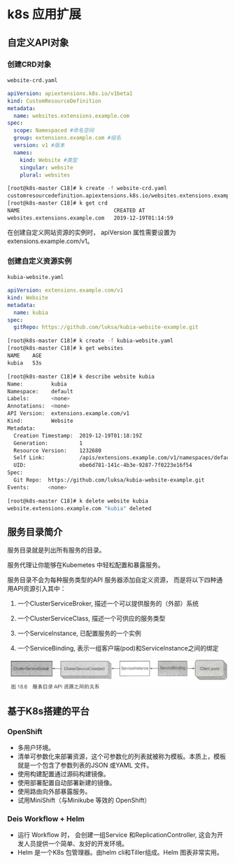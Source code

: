 # k8s 应用扩展

## 自定义API对象

### 创建CRD对象

`website-crd.yaml`

```yml
apiVersion: apiextensions.k8s.io/v1beta1
kind: CustomResourceDefinition
metadata:
  name: websites.extensions.example.com
spec:
  scope: Namespaced #命名空间
  group: extensions.example.com #组名
  version: v1 #版本
  names:
    kind: Website #类型
    singular: website
    plural: websites
```

```bash
[root@k8s-master C18]# k create -f website-crd.yaml 
customresourcedefinition.apiextensions.k8s.io/websites.extensions.example.com created
[root@k8s-master C18]# k get crd
NAME                              CREATED AT
websites.extensions.example.com   2019-12-19T01:14:59
```

在创建自定义网站资源的实例时， apiVersion 属性需要设置为extensions.example.com/v1。

### 创建自定义资源实例

`kubia-website.yaml`

```yml
apiVersion: extensions.example.com/v1
kind: Website
metadata:
  name: kubia
spec:
  gitRepo: https://github.com/luksa/kubia-website-example.git
```

```bash
[root@k8s-master C18]# k create -f kubia-website.yaml
[root@k8s-master C18]# k get websites
NAME    AGE
kubia   53s
```

```bash
[root@k8s-master C18]# k describe website kubia
Name:         kubia
Namespace:    default
Labels:       <none>
Annotations:  <none>
API Version:  extensions.example.com/v1
Kind:         Website
Metadata:
  Creation Timestamp:  2019-12-19T01:18:19Z
  Generation:          1
  Resource Version:    1232680
  Self Link:           /apis/extensions.example.com/v1/namespaces/default/websites/kubia
  UID:                 ebe6d781-141c-4b3e-9287-7f0223e16f54
Spec:
  Git Repo:  https://github.com/luksa/kubia-website-example.git
Events:      <none>
```

```bash
[root@k8s-master C18]# k delete website kubia
website.extensions.example.com "kubia" deleted
```

## 服务目录简介

服务目录就是列出所有服务的目录。

服务代理让你能够在Kubemetes 中轻松配置和暴露服务。

服务目录不会为每种服务类型的API 服务器添加自定义资源， 而是将以下四种通用API资源引入其中：

1. 一个ClusterServiceBroker, 描述一个可以提供服务的（外部）系统
2. 一个ClusterServiceClass, 描述一个可供应的服务类型
   
3. 一个Servicelnstance, 已配置服务的一个实例
   
4. 一个ServiceBinding, 表示一组客户端(pod)和Servicelnstance之间的绑定

![](assets/service-catalog.PNG)



## 基于K8s搭建的平台

### OpenShift

- 多用户环境。
- 清单可参数化来部署资源，这个可参数化的列表就被称为模板。本质上，模板就是一个包含了参数列表的JSON 或YAML 文件。
- 使用构建配置通过源码构建镜像。
- 使用部署配置自动部署新建的镜像。
- 使用路由向外部暴露服务。
- 试用MiniShift（与Minikube 等效的
  OpenShift）

### Deis Workflow + Helm

- 运行
  Workflow 时， 会创建一组Service 和ReplicationController, 这会为开发人员提供一个简单、友好的开发环境。
- Helm 是一个K8s 包管理器。由helm cli和Tiller组成。Helm 图表非常实用。

